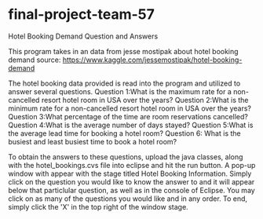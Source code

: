 # final-project-team-57

Hotel Booking Demand Question and Answers

This program takes in an data from jesse mostipak about hotel booking demand 
source: https://www.kaggle.com/jessemostipak/hotel-booking-demand

The hotel booking data provided is read into the program and utilized to answer several questions. 
Question 1:What is the maximum rate for a non-cancelled resort hotel room in USA over the years?
Question 2:What is the minimum rate for a non-cancelled resort hotel room in USA over the years?
Question 3:What percentage of the time are room reservations cancelled?
Question 4:What is the average number of days stayed?
Question 5:What is the average lead time for booking a hotel room?
Question 6: What is the busiest and least busiest time to book a hotel room?

To obtain the answers to these questions, upload the java classes, along with the hotel_bookings.cvs file into eclipse and hit the run
button. A pop-up window with appear with the stage titled Hotel Booking Information. Simply click on the question you would like to know
the answer to and it will appear below that particlular question, as well as in the console of Eclipse. 
You may click on as many of the questions you would like and in any order. 
To end, simply click the 'X' in the top right of the window stage. 

